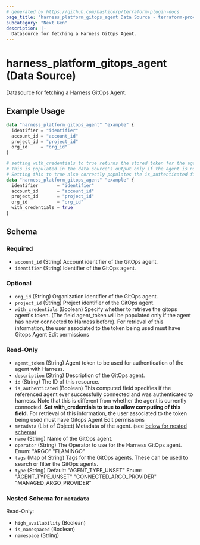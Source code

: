 ```yaml
---
# generated by https://github.com/hashicorp/terraform-plugin-docs
page_title: "harness_platform_gitops_agent Data Source - terraform-provider-harness"
subcategory: "Next Gen"
description: |-
  Datasource for fetching a Harness GitOps Agent.
---
```


# harness_platform_gitops_agent (Data Source)

Datasource for fetching a Harness GitOps Agent.

## Example Usage

```terraform
data "harness_platform_gitops_agent" "example" {
  identifier = "identifier"
  account_id = "account_id"
  project_id = "project_id"
  org_id     = "org_id"
}

# setting with_credentials to true returns the stored token for the agent.
# This is populated in the data source's output only if the agent is not currently authenticated to harness.
# Setting this to true also correctly populates the is_authenticated field in response
data "harness_platform_gitops_agent" "example" {
  identifier       = "identifier"
  account_id       = "account_id"
  project_id       = "project_id"
  org_id           = "org_id"
  with_credentials = true
}
```

<!-- schema generated by tfplugindocs -->
## Schema

### Required

- `account_id` (String) Account identifier of the GitOps agent.
- `identifier` (String) Identifier of the GitOps agent.

### Optional

- `org_id` (String) Organization identifier of the GitOps agent.
- `project_id` (String) Project identifier of the GitOps agent.
- `with_credentials` (Boolean) Specify whether to retrieve the gitops agent's token. (The field agent_token will be populated only if the agent has never connected to Harness before). For retrieval of this information, the user associated to the token being used must have Gitops Agent Edit permissions

### Read-Only

- `agent_token` (String) Agent token to be used for authentication of the agent with Harness.
- `description` (String) Description of the GitOps agent.
- `id` (String) The ID of this resource.
- `is_authenticated` (Boolean) This computed field specifies if the referenced agent ever successfully connected and was authenticated to harness. Note that this is different from whether the agent is currently connected. <b>Set with_credentials to true to allow computing of this field.</b> For retrieval of this information, the user associated to the token being used must have Gitops Agent Edit permissions
- `metadata` (List of Object) Metadata of the agent. (see [below for nested schema](#nestedatt--metadata))
- `name` (String) Name of the GitOps agent.
- `operator` (String) The Operator to use for the Harness GitOps agent. Enum: "ARGO" "FLAMINGO"
- `tags` (Map of String) Tags for the GitOps agents. These can be used to search or filter the GitOps agents.
- `type` (String) Default: "AGENT_TYPE_UNSET"
Enum: "AGENT_TYPE_UNSET" "CONNECTED_ARGO_PROVIDER" "MANAGED_ARGO_PROVIDER"

<a id="nestedatt--metadata"></a>
### Nested Schema for `metadata`

Read-Only:

- `high_availability` (Boolean)
- `is_namespaced` (Boolean)
- `namespace` (String)
